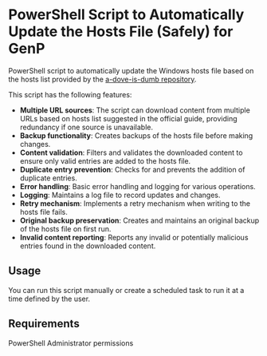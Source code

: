 # PowerShell Script to Automatically Update the Hosts File (Safely) for GenP

PowerShell script to automatically update the Windows hosts file based on the hosts list provided by the [a-dove-is-dumb repository](https://github.com/ignaciocastro/a-dove-is-dumb).

This script has the following features:

* **Multiple URL sources**: The script can download content from multiple URLs based on hosts list suggested in the official guide, providing redundancy if one source is unavailable.
* **Backup functionality**: Creates backups of the hosts file before making changes.
* **Content validation**: Filters and validates the downloaded content to ensure only valid entries are added to the hosts file.
* **Duplicate entry prevention**: Checks for and prevents the addition of duplicate entries.
* **Error handling**: Basic error handling and logging for various operations.
* **Logging**: Maintains a log file to record updates and changes.
* **Retry mechanism**: Implements a retry mechanism when writing to the hosts file fails.
* **Original backup preservation**: Creates and maintains an original backup of the hosts file on first run.
* **Invalid content reporting**: Reports any invalid or potentially malicious entries found in the downloaded content.

## Usage

You can run this script manually or create a scheduled task to run it at a time defined by the user.

## Requirements

PowerShell
Administrator permissions
